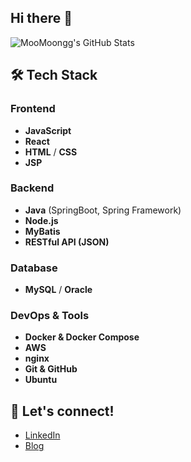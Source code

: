 ## Hi there 👋

![MooMoongg's GitHub Stats](https://github-readme-stats.vercel.app/api?username=MooMoongg&show_icons=true&count_private=true&hide=prs&theme=radical)



## 🛠️ Tech Stack

### Frontend
- **JavaScript**
- **React**
- **HTML** / **CSS**
- **JSP**

### Backend
- **Java** (SpringBoot, Spring Framework)
- **Node.js**
- **MyBatis**
- **RESTful API (JSON)**

### Database
- **MySQL** / **Oracle**

### DevOps & Tools
- **Docker & Docker Compose**
- **AWS**
- **nginx**
- **Git & GitHub**
- **Ubuntu**

## 💬 Let's connect!
- [LinkedIn](your-linkedin-url)
- [Blog](your-blog-url)
